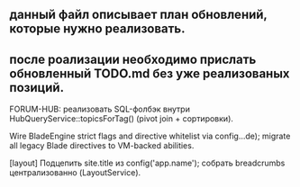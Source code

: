 <!-- TODO.md v0.4.2 -->
## данный файл описывает план обновлений, которые нужно реализовать. 
## после роализации необходимо прислать обновленный TODO.md без уже реализованых позиций.

FORUM-HUB: реализовать SQL-фолбэк внутри HubQueryService::topicsForTag() (pivot join + сортировки).

Wire BladeEngine strict flags and directive whitelist via config...de); migrate all legacy Blade directives to VM-backed abilities.

[layout] Подцепить site.title из config('app.name'); собрать breadcrumbs централизованно (LayoutService).
